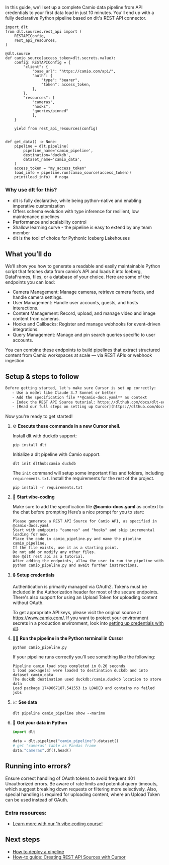 In this guide, we'll set up a complete Camio data pipeline from API credentials to your first data load in just 10 minutes. You'll end up with a fully declarative Python pipeline based on dlt's REST API connector.

```python-outcome
import dlt
from dlt.sources.rest_api import (
    RESTAPIConfig,
    rest_api_resources,
)

@dlt.source
def camio_source(access_token=dlt.secrets.value):
    config: RESTAPIConfig = {
        "client": {
            "base_url": "https://camio.com/api/",
            "auth": {
                "type": "bearer",
                "token": access_token,
            },
        },
        "resources": [
            "cameras",
            "hooks",
            "queries/pinned"
            ],
    }

    yield from rest_api_resources(config)


def get_data() -> None:
    pipeline = dlt.pipeline(
        pipeline_name='camio_pipeline',
        destination='duckdb',
        dataset_name='camio_data', 
    )
    access_token = "my_access_token"
    load_info = pipeline.run(camio_source(access_token))
    print(load_info)  # noqa
```

### Why use dlt for this?

- dlt is fully declarative, while being python-native and enabling imperative customization
- Offers schema evolution with type inference for resilient, low maintenance pipelines
- Performance and scalability control
- Shallow learning curve - the pipeline is easy to extend by any team member
- dlt is the tool of choice for Pythonic Iceberg Lakehouses

## What you’ll do

We’ll show you how to generate a readable and easily maintainable Python script that fetches data from camio’s API and loads it into Iceberg, DataFrames, files, or a database of your choice. Here are some of the endpoints you can load:

- Camera Management: Manage cameras, retrieve camera feeds, and handle camera settings.
- User Management: Handle user accounts, guests, and hosts interactions.
- Content Management: Record, upload, and manage video and image content from cameras.
- Hooks and Callbacks: Register and manage webhooks for event-driven integrations.
- Query Management: Manage and pin search queries specific to user accounts.

You can combine these endpoints to build pipelines that extract structured content from Camio workspaces at scale — via REST APIs or webhook ingestion.

## Setup & steps to follow

```default
Before getting started, let's make sure Cursor is set up correctly:
   - Use a model like Claude 3.7 Sonnet or better
   - Add the specification file **@camio-docs.yaml** as context
   - Index the REST API Source tutorial: https://dlthub.com/docs/dlt-ecosystem/verified-sources/rest_api/ and add it to context as **@dlt rest api**
   - [Read our full steps on setting up Cursor](https://dlthub.com/docs/dlt-ecosystem/llm-tooling/cursor-restapi#23-configuring-cursor-with-documentation)
```

Now you're ready to get started! 

1. ⚙️ **Execute these commands in a new Cursor shell.**
    
    Install dlt with duckdb support:
    ```shell
    pip install dlt
    ```

    Initialize a dlt pipeline with Camio support.
    ```shell
    dlt init dlthub:camio duckdb
    ```

    The `init` command will setup some important files and folders, including `requirements.txt`. Install the requirements for the rest of the project.
    ```shell
    pip install -r requirements.txt
    ```
    
2. 🤠 **Start vibe-coding**
    
    Make sure to add the specification file **@camio-docs.yaml** as context to the chat before prompting
    Here’s a nice prompt for you to start: 
    
    ```prompt
    Please generate a REST API Source for Camio API, as specified in @camio-docs.yaml 
    Start with endpoints "cameras" and "hooks" and skip incremental loading for now. 
    Place the code in camio_pipeline.py and name the pipeline camio_pipeline. 
    If the file exists, use it as a starting point. 
    Do not add or modify any other files. 
    Use @dlt rest api as a tutorial. 
    After adding the endpoints, allow the user to run the pipeline with python camio_pipeline.py and await further instructions.
    ```

    
3. 🔒 **Setup credentials** 
    
    Authentication is primarily managed via OAuth2. Tokens must be included in the Authorization header for most of the secure endpoints. There's also support for using an Upload Token for uploading content without OAuth.
    
    To get appropriate API keys, please visit the original source at https://www.camio.com/.
    If you want to protect your environment secrets in a production environment, look into [setting up credentials with dlt](https://dlthub.com/docs/walkthroughs/add_credentials).
    
4. 🏃‍♀️ **Run the pipeline in the Python terminal in Cursor**
    
    ```shell
    python camio_pipeline.py
    ```
    
    If your pipeline runs correctly you’ll see something like the following:
    
    ```shell
    Pipeline camio load step completed in 0.26 seconds
    1 load package(s) were loaded to destination duckdb and into dataset camio_data
    The duckdb destination used duckdb:/camio.duckdb location to store data
    Load package 1749667187.541553 is LOADED and contains no failed jobs
    ```
    
5. 📈 **See data**
    
    ```shell
    dlt pipeline camio_pipeline show --marimo
    ```
    
6. 🐍 **Get your data in Python**
    
    ```python
    import dlt

   data = dlt.pipeline("camio_pipeline").dataset()
   # get "cameras" table as Pandas frame
   data."cameras".df().head()
    ```

## Running into errors?

Ensure correct handling of OAuth tokens to avoid frequent 401 Unauthorized errors. Be aware of rate limits and potential query timeouts, which suggest breaking down requests or filtering more selectively. Also, special handling is required for uploading content, where an Upload Token can be used instead of OAuth.

### Extra resources:

- [Learn more with our 1h vibe coding course!](https://www.youtube.com/watch?v=GGid70rnJuM)

## Next steps

- [How to deploy a pipeline](https://dlthub.com/docs/walkthroughs/deploy-a-pipeline)
- [How-to guide: Creating REST API Sources with Cursor](https://dlthub.com/docs/dlt-ecosystem/llm-tooling/cursor-restapi)